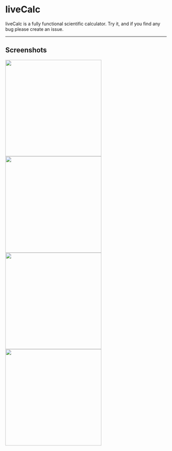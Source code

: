# liveCalc

liveCalc is a fully functional scientific calculator. Try it, and if you find any bug please create an issue.

---
Screenshots
---

<img src="https://i.imgur.com/3jsdsNw.jpg" width="300"/>
<img src="https://i.imgur.com/gUTMzgf.jpg" width="300"/>
<img src="https://i.imgur.com/rFk4piy.jpg" width="300"/>
<img src="https://i.imgur.com/GJN4YAH.jpg" width="300"/>
